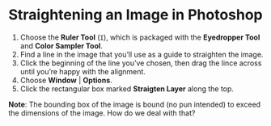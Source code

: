 # Straightening an Image in Photoshop

1. Choose the **Ruler Tool** (`I`), which is packaged with the **Eyedropper Tool** and **Color Sampler Tool**.
2. Find a line in the image that you’ll use as a guide to straighten the image.
3. Click the beginning of the line you’ve chosen, then drag the lince across until you’re happy with the alignment.
4. Choose **Window** | **Options**.
5. Click the rectangular box marked **Straigten Layer** along the top.

**Note**: The bounding box of the image is bound (no pun intended) to exceed the dimensions of the image. How do we deal with that?
